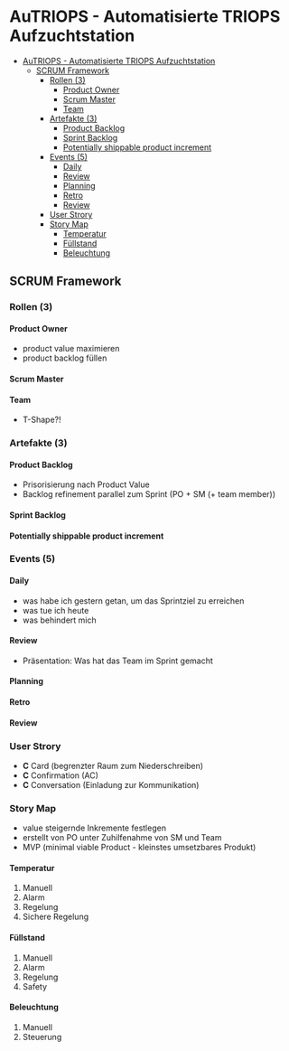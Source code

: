 # AuTRIOPS - Automatisierte TRIOPS Aufzuchtstation 

<!-- TOC -->

- [AuTRIOPS - Automatisierte TRIOPS Aufzuchtstation](#autriops---automatisierte-triops-aufzuchtstation)
    - [SCRUM Framework](#scrum-framework)
        - [Rollen (3)](#rollen-3)
            - [Product Owner](#product-owner)
            - [Scrum Master](#scrum-master)
            - [Team](#team)
        - [Artefakte (3)](#artefakte-3)
            - [Product Backlog](#product-backlog)
            - [Sprint Backlog](#sprint-backlog)
            - [Potentially shippable product increment](#potentially-shippable-product-increment)
        - [Events (5)](#events-5)
            - [Daily](#daily)
            - [Review](#review)
            - [Planning](#planning)
            - [Retro](#retro)
            - [Review](#review-1)
        - [User Strory](#user-strory)
        - [Story Map](#story-map)
            - [Temperatur](#temperatur)
            - [Füllstand](#füllstand)
            - [Beleuchtung](#beleuchtung)

<!-- /TOC -->

## SCRUM Framework

### Rollen (3)
#### Product Owner
 - product value maximieren
 - product backlog füllen

#### Scrum Master

#### Team
- T-Shape?!

### Artefakte (3)

#### Product Backlog
- Prisorisierung nach Product Value
- Backlog refinement parallel zum Sprint (PO + SM (+ team member))
#### Sprint Backlog
#### Potentially shippable product increment

### Events (5)
#### Daily
- was habe ich gestern getan, um das Sprintziel zu erreichen
- was tue ich heute
- was behindert mich

#### Review
- Präsentation: Was hat das Team im Sprint gemacht

#### Planning
#### Retro
#### Review

### User Strory
- **C** Card (begrenzter Raum zum Niederschreiben)
- **C** Confirmation (AC)
- **C** Conversation (Einladung zur Kommunikation)

### Story Map

- value steigernde Inkremente festlegen
- erstellt von PO unter Zuhilfenahme von SM und Team
- MVP (minimal viable Product - kleinstes umsetzbares Produkt)

#### Temperatur 
1. Manuell
1. Alarm
1. Regelung
1. Sichere Regelung
#### Füllstand
1. Manuell
1. Alarm
1. Regelung
1. Safety
#### Beleuchtung
1. Manuell
1. Steuerung